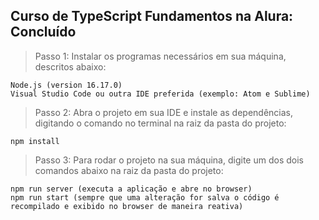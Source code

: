 <h2>Curso de TypeScript Fundamentos na Alura: Concluído</h2>

> Passo 1: Instalar os programas necessários em sua máquina, descritos abaixo:

```
Node.js (version 16.17.0)
Visual Studio Code ou outra IDE preferida (exemplo: Atom e Sublime)
```

> Passo 2: Abra o projeto em sua IDE e instale as dependências, digitando o comando no terminal na raiz da pasta do projeto:

```
npm install
```

> Passo 3: Para rodar o projeto na sua máquina, digite um dos dois comandos abaixo na raiz da pasta do projeto:

```
npm run server (executa a aplicação e abre no browser)
npm run start (sempre que uma alteração for salva o código é recompilado e exibido no browser de maneira reativa)
```
